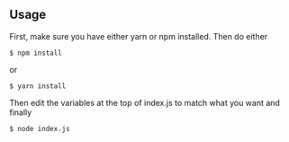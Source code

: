 ## Usage
First, make sure you have either yarn or npm installed. Then do either

```
$ npm install
```
or
```
$ yarn install
```

Then edit the variables at the top of index.js to match what you want and finally

```
$ node index.js
```
